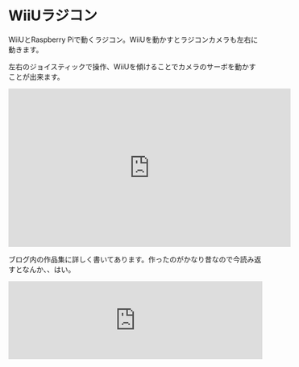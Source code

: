 # WiiUラジコン
WiiUとRaspberry Piで動くラジコン。WiiUを動かすとラジコンカメラも左右に動きます。

左右のジョイスティックで操作、WiiUを傾けることでカメラのサーボを動かすことが出来ます。
<div style="margin:auto; text-align: center">
<iframe width="560" height="315" src="https://www.youtube.com/embed/W4vP6ZirhpU" frameborder="0" allow="accelerometer; autoplay; encrypted-media; gyroscope; picture-in-picture" allowfullscreen></iframe>
</div>


ブログ内の作品集に詳しく書いてあります。作ったのがかなり昔なので今読み返すとなんか、、はい。
<iframe 
  class="hatenablogcard" 
  style="width:100%;height:155px;max-width:680px;" 
  title="WiiUとRaspberry Piを使ったラジコン" 
  src="https://hatenablog-parts.com/embed?url=https://mononichi.com/blog/works/wiiuradiko/" 
  width="300" height="150" frameborder="0" scrolling="no">
</iframe>


